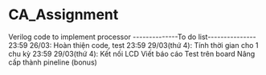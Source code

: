 # CA_Assignment
Verilog code to implement processor
--------------To do list---------------
23:59 26/03:        Hoàn thiện code, test
23:59 29/03(thứ 4): Tính thời gian cho 1 chu kỳ
23:59 29/03(thứ 4): Kết nối LCD
                    Viết báo cáo
                    Test trên board
                    Nâng cấp thành pineline (bonus)
